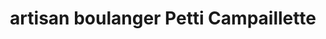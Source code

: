 ---
title: "artisan boulanger Petti Campaillette"
url: /draguignan/artisan-boulanger-petti-campaillette/
shop: boulangerie
---